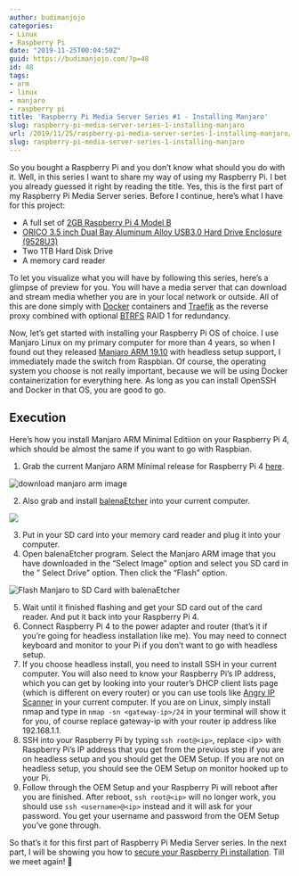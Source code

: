 ```yaml
---
author: budimanjojo
categories:
- Linux
- Raspberry Pi
date: "2019-11-25T00:04:50Z"
guid: https://budimanjojo.com/?p=48
id: 48
tags:
- arm
- linux
- manjaro
- raspberry pi
title: 'Raspberry Pi Media Server Series #1 - Installing Manjaro'
slug: raspberry-pi-media-server-series-1-installing-manjaro
url: /2019/11/25/raspberry-pi-media-server-series-1-installing-manjaro/
slug: raspberry-pi-media-server-series-1-installing-manjaro
---
```

So you bought a Raspberry Pi and you don’t know what should you do with it. Well, in this series I want to share my way of using my Raspberry Pi. I bet you already guessed it right by reading the title. Yes, this is the first part of my Raspberry Pi Media Server series. Before I continue, here’s what I have for this project:

- A full set of [2GB Raspberry Pi 4 Model B](https://www.raspberrypi.org/products/raspberry-pi-4-model-b/)
- [ORICO 3.5 inch Dual Bay Aluminum Alloy USB3.0 Hard Drive Enclosure (9528U3)](http://my.orico.cc/goods.php?id=4817)
- Two 1TB Hard Disk Drive
- A memory card reader
<!--more-->

To let you visualize what you will have by following this series, here’s a glimpse of preview for you. You will have a media server that can download and stream media whether you are in your local network or outside. All of this are done simply with [Docker](https://www.docker.com/) containers and [Traefik](https://traefik.io/) as the reverse proxy combined with optional [BTRFS](https://btrfs.wiki.kernel.org/index.php/Main_Page) RAID 1 for redundancy.

Now, let’s get started with installing your Raspberry Pi OS of choice. I use Manjaro Linux on my primary computer for more than 4 years, so when I found out they released [Manjaro ARM 19.10](https://forum.manjaro.org/t/manjaro-arm-19-10-released/107677) with headless setup support, I immediately made the switch from Raspbian. Of course, the operating system you choose is not really important, because we will be using Docker containerization for everything here. As long as you can install OpenSSH and Docker in that OS, you are good to go.

## Execution

Here’s how you install Manjaro ARM Minimal Editiion on your Raspberry Pi 4, which should be almost the same if you want to go with Raspbian.

1. Grab the current Manjaro ARM Minimal release for Raspberry Pi 4 [here](https://manjaro.org/download/arm/raspberry-pi-4/arm8-raspberry-pi-4-minimal/).

![download manjaro arm image](https://budimanjojo.com/wp-content/uploads/2019/11/download-manjaro-arm-1024x499.png)

2. Also grab and install [balenaEtcher](https://www.balena.io/etcher/) into your current computer.

![](https://budimanjojo.com/wp-content/uploads/2019/11/download-balenaetcher-1-1024x500.png)

3. Put in your SD card into your memory card reader and plug it into your computer.
4. Open balenaEtcher program. Select the Manjaro ARM image that you have downloaded in the “Select Image” option and select you SD card in the ” Select Drive” option. Then click the “Flash” option.

![Flash Manjaro to SD Card with balenaEtcher](https://budimanjojo.com/wp-content/uploads/2019/11/Screenshot-from-2019-11-24-15-20-44-1.png)

5. Wait until it finished flashing and get your SD card out of the card reader. And put it back into your Raspberry Pi 4.
6. Connect Raspberry Pi 4 to the power adapter and router (that’s it if you’re going for headless installation like me). You may need to connect keyboard and monitor to your Pi if you don’t want to go with headless setup.
7. If you choose headless install, you need to install SSH in your current computer. You will also need to know your Raspberry Pi’s IP address, which you can get by looking into your router’s DHCP client lists page (which is different on every router) or you can use tools like [Angry IP Scanner](https://angryip.org/) in your current computer. If you are on Linux, simply install nmap and type in `nmap -sn <gateway-ip>/24` in your terminal will show it for you, of course replace gateway-ip with your router ip address like 192.168.1.1.
8. SSH into your Raspberry Pi by typing `ssh root@<ip>`, replace &lt;ip&gt; with Raspberry Pi’s IP address that you get from the previous step if you are on headless setup and you should get the OEM Setup. If you are not on headless setup, you should see the OEM Setup on monitor hooked up to your Pi.
9. Follow through the OEM Setup and your Raspberry Pi will reboot after you are finished. After reboot, `ssh root@<ip>` will no longer work, you should use `ssh <username>@<ip>` instead and it will ask for your password. You get your username and password from the OEM Setup you’ve gone through.

So that’s it for this first part of Raspberry Pi Media Server series. In the next part, I will be showing you how to [secure your Raspberry Pi installation](https://budimanjojo.com/raspberry-pi-media-server-series-2-secure-ssh/). Till we meet again! 🙂
